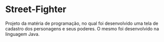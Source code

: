 # Street-Fighter
Projeto da matéria de programação, no qual foi desenvolvido uma tela de cadastro dos personagens e seus poderes. O mesmo foi desenvolvido na linguagem Java.
